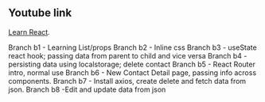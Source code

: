 ## Youtube link
[Learn React](https://www.youtube.com/watch?v=1RHDhtbqo94).

Branch b1 - Learning List/props
Branch b2 - Inline css
Branch b3 - useState react hook; passing data from parent to child and vice versa
Branch b4 - persisting data using localstorage; delete contact
Branch b5 - React Router intro, normal use
Branch b6 - New Contact Detail page, passing info across components.
Branch b7 - Install axios, create delete and fetch data from json.
Branch b8 -Edit and update data from json
